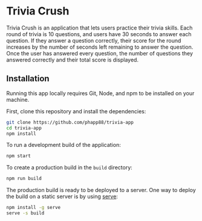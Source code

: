 # Trivia Crush

Trivia Crush is an application that lets users practice their trivia skills. Each round of trivia is 10 questions, and users have 30 seconds to answer each question. If they answer a question correctly, their score for the round increases by the number of seconds left remaining to answer the question. Once the user has answered every question, the number of questions they answered correctly and their total score is displayed.

## Installation

Running this app locally requires Git, Node, and npm to be installed on your machine.

First, clone this repository and install the dependencies:

```bash
git clone https://github.com/phapp88/trivia-app
cd trivia-app
npm install
```

To run a development build of the application:

```bash
npm start
```

To create a production build in the `build` directory:

```bash
npm run build
```

The production build is ready to be deployed to a server. One way to deploy the build on a static server is by using [serve](https://github.com/vercel/serve):

```bash
npm install -g serve
serve -s build
```
